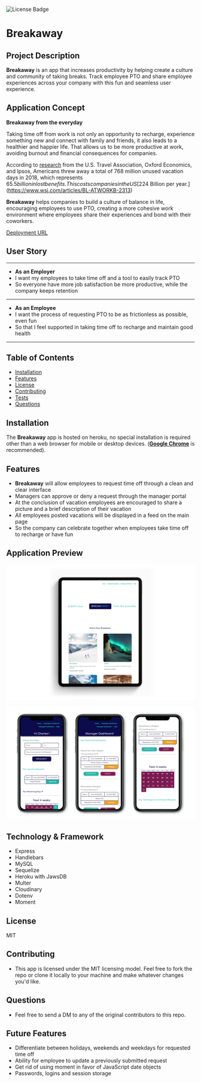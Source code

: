 ![License Badge](https://img.shields.io/badge/License-MIT-0298c3)

# Breakaway

  ## Project Description
  **Breakaway** is an app that increases productivity by helping create a culture and community of taking breaks. Track employee PTO and share employee experiences across your company with this fun and seamless user experience.

  ## Application Concept

  **Breakaway from the everyday**

  Taking time off from work is not only an opportunity to recharge, experience something new and connect with family and friends, it also leads to a healthier and happier life.  That allows us to be more productive at work, avoiding burnout and financial consequences for companies.

  According to [research](https://www.ustravel.org/sites/default/files/media_root/document/Paid%20Time%20Off%20Trends%20Fact%20Sheet.pdf?utm_source=MagnetMail&utm_medium=email&utm_content=8%2E15%2E19%2DPress%2DVacation%20Days%20Release&utm_campaign=pr) from the U.S. Travel Association, Oxford Economics, and Ipsos, Americans threw away a total of 768 million unused vacation days in 2018, which represents $65.5 billion in lost benefits.  This costs companies in the US [$224 Billion per year.](https://www.wsj.com/articles/BL-ATWORKB-2313)

  **Breakaway** helps companies to build a culture of balance in life, encouraging employees to use PTO, creating a more cohesive work environment where employees share their experiences and bond with their coworkers.

  [Deployment URL](https://breakaway-vacay.herokuapp.com)

  

  ## User Story
  - - -
  - **As an Employer**
  - I want my employees to take time off and a tool to easily track PTO
  - So everyone have more job satisfaction be more productive, while the company keeps retention
  - - -
  - **As an Employee**
  - I want the process of requesting PTO to be as frictionless as possible, even fun
  - So that I feel supported in taking time off to recharge and maintain good health
  - - -

  ## Table of Contents
  - [Installation](#installation)
  - [Features](#features)
  - [License](#license)
  - [Contributing](#contributing)
  - [Tests](#tests)
  - [Questions](#questions)

  ## Installation
  The **Breakaway** app is hosted on heroku, no special installation is required other than a web browser for mobile or desktop devices. ([**Google Chrome**](https://www.google.com/chrome/?brand=CHBD&gclid=Cj0KCQjwv7L6BRDxARIsAGj-34pI6kcGFGrZkxQgztLSwZZ7JzwQJFBfDBdgTHCurYEpg3QscMjHhYUaAkkjEALw_wcB&gclsrc=aw.ds) is recommended).

  ## Features
  - **Breakaway** will allow employees to request time off through a clean and clear interface
  - Managers can approve or deny a request through the manager portal
  - At the conclusion of vacation employees are encouraged to share a picture and a brief description of their vacation
  - All employees posted vacations will be displayed in a feed on the main page
  - So the company can celebrate together when employees take time off to recharge or have fun

  ## Application Preview

  ![iPad](demo/breakaway-1.png)

  ![iPhone](demo/breakaway-2.png)

  ## Technology & Framework
  - Express
  - Handlebars
  - MySQL
  - Sequelize
  - Heroku with JawsDB
  - Multer
  - Cloudinary
  - Dotenv
  - Moment


  ## License
   MIT

  ## Contributing
  - This app is licensed under the MIT licensing model.  Feel free to fork the repo or clone it locally to your machine and make whatever changes you'd like.

  ## Questions
  - Feel free to send a DM to any of the original contributors to this repo.

  ## Future Features

  - Differentiate between holidays, weekends and weekdays for requested time off
  - Ability for employee to update a previously submitted request
  - Get rid of using moment in favor of JavaScript date objects
  - Passwords, logins and session storage


